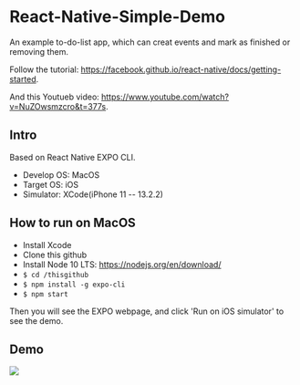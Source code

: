 # React-Native-Simple-Demo
An example to-do-list app, which can creat events and mark as finished or removing them.

Follow the tutorial: https://facebook.github.io/react-native/docs/getting-started.

And this Youtueb video: https://www.youtube.com/watch?v=NuZOwsmzcro&t=377s.

## Intro
Based on React Native EXPO CLI.

- Develop OS: MacOS
- Target OS: iOS
- Simulator: XCode(iPhone 11 -- 13.2.2)

## How to run on MacOS
- Install Xcode
- Clone this github
- Install Node 10 LTS: https://nodejs.org/en/download/ 
- ```$ cd /thisgithub```
- ```$ npm install -g expo-cli```
- ```$ npm start```

Then you will see the EXPO webpage, and click 'Run on iOS simulator' to see the demo.

## Demo
<img src="https://github.com/TingyiZhang/React-Native-Simple-Demo/blob/master/demo.gif">



